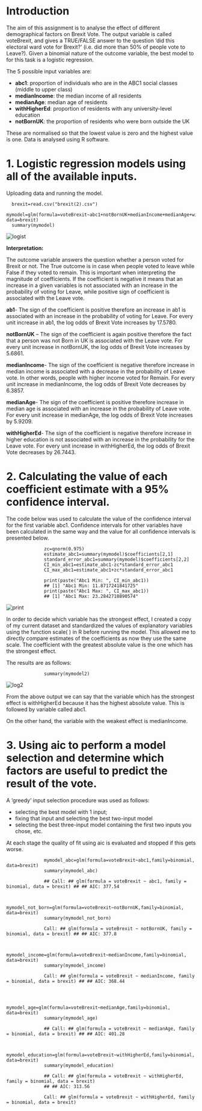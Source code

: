 # Introduction

The aim of this assignment is to analyse the effect of different demographical factors on Brexit Vote. The output variable is called voteBrexit, and gives a TRUE/FALSE answer to the question ‘did this electoral ward vote for Brexit?’ (i.e. did more than 50% of people vote to Leave?). Given a binomial nature of the outcome variable, the best model to for this task is a logistic regression.  

The 5 possible input variables are:
- **abc1**: proportion of individuals who are in the ABC1 social classes (middle to upper class)
- **medianIncome**: the median income of all residents
- **medianAge**: median age of residents
- **withHigherEd**: proportion of residents with any university-level education
- **notBornUK**: the proportion of residents who were born outside the UK

These are normalised so that the lowest value is zero and the highest value is one. Data is analysed using R software.


# 1. Logistic regression models using all of the available inputs. 

Uploading data and running the model.

      brexit=read.csv("brexit(2).csv") 
      mymodel=glm(formula=voteBrexit~abc1+notBornUK+medianIncome+medianAge+withHigherEd,family=binomial, data=brexit) 
      summary(mymodel)


![logist](https://user-images.githubusercontent.com/61549398/104131523-be59db80-536e-11eb-9cad-6e4586f85ab8.png)


**Interpretation:**

The outcome variable answers the question whether a person voted for Brexit or not. The True outcome is in case when people voted to leave while False if they voted to remain.
This is important when interpreting the magnitude of coefficients. If the coefficient is negative it means that an increase in a given variables is not associated with an increase in the probability of voting for Leave, while positive sign of coefficient is associated with the Leave vote.

**ab1**- The sign of the coefficient is positive therefore an increase in ab1 is associated with an increase in the probability of voting for Leave. For every unit increase in ab1, the log odds of Brexit Vote increases by 17.5780. 

**notBornUK** – The sign of the coefficient is again positive therefore the fact that a person was not Born in UK is associated with the Leave vote. For every unit increase in notBornUK, the log odds of Brexit Vote increases by 5.6861. 

**medianIncome**- The sign of the coefficient is negative therefore increase in median income is associated with a decrease in the probability of Leave vote. In other words, people with higher income voted for Remain. For every unit increase in medianIncome, the log odds of Brexit Vote decreases by 6.3857.

**medianAge**- The sign of the coefficient is positive therefore increase in median age is associated with an increase in the probability of Leave vote. For every unit increase in medianAge, the log odds of Brexit Vote increases by 5.9209. 

**withHigherEd**- The sign of the coefficient is negative therefore increase in higher education is not associated with an increase in the probability for the Leave vote. For every unit increase in withHigherEd, the log odds of Brexit Vote decreases by 26.7443. 


# 2. Calculating the value of each coefficient estimate with a 95% confidence interval.

The code below was used to calculate the value of the confidence interval for the first variable abc1. Confidence intervals for other variables have been calculated in the same way and the value for all confidence intervals is presented below.

                  zc=qnorm(0.975) 
                  estimate_abc1=summary(mymodel)$coefficients[2,1] 
                  standard_error_abc1=summary(mymodel)$coefficients[2,2] 
                  CI_min_abc1=estimate_abc1-zc*standard_error_abc1 
                  CI_max_abc1=estimate_abc1+zc*standard_error_abc1 
                  
                  print(paste("Abc1 Min: ", CI_min_abc1)) 
                  ## [1] "Abc1 Min: 11.8717241841725" 
                  print(paste("Abc1 Max: ", CI_max_abc1)) 
                  ## [1] "Abc1 Max: 23.2842718890574"
                  
![print](https://user-images.githubusercontent.com/61549398/104131528-c0bc3580-536e-11eb-80a9-771e40649b1f.png)

In order to decide which variable has the strongest effect, I created a copy of my current dataset and standardized the values of explanatory variables using the function scale( ) in R before running the model. This allowed me to directly compare estimates of the coefficients as now they use the same scale. The coefficient with the greatest absolute value is the one which has the strongest effect.

The results are as follows:

                  summary(mymodel2)
                  
 ![log2](https://user-images.githubusercontent.com/61549398/104131649-9d45ba80-536f-11eb-8bc6-555170f8d398.png)
 
 From the above output we can say that the variable which has the strongest effect is withHigherEd because it has the highest absolute value. This is followed by variable called abc1.
 
On the other hand, the variable with the weakest effect is medianIncome.

# 3. Using aic to perform a model selection and determine which factors are useful to predict the result of the vote.

A ‘greedy’ input selection procedure was used as follows: 

- selecting the best model with 1 input;
- fixing that input and selecting the best two-input model
- selecting the best three-input model containing the first two inputs you chose, etc. 

At each stage the quality of fit using aic is evaluated and stopped if this gets worse.

                  mymodel_abc=glm(formula=voteBrexit~abc1,family=binomial, data=brexit) 
                  summary(mymodel_abc)
                 
                  ## Call: ## glm(formula = voteBrexit ~ abc1, family = binomial, data = brexit) ## ## AIC: 377.54
                  
                  
                  mymodel_not_born=glm(formula=voteBrexit~notBornUK,family=binomial, data=brexit)
                  summary(mymodel_not_born)
                  
                  Call: ## glm(formula = voteBrexit ~ notBornUK, family = binomial, data = brexit) ## ## AIC: 377.8
                  
                  
                  mymodel_income=glm(formula=voteBrexit~medianIncome,family=binomial, data=brexit)
                  summary(mymodel_income)
                  
                  Call: ## glm(formula = voteBrexit ~ medianIncome, family = binomial, data = brexit) ## ## AIC: 368.44
                  
                  
                  
                  mymodel_age=glm(formula=voteBrexit~medianAge,family=binomial, data=brexit)
                  summary(mymodel_age)
                  
                  ## Call: ## glm(formula = voteBrexit ~ medianAge, family = binomial, data = brexit) ## ## AIC: 401.28      
                  
                 
                  mymodel_education=glm(formula=voteBrexit~withHigherEd,family=binomial, data=brexit)
                  summary(mymodel_education)
                  
                  ## Call: ## glm(formula = voteBrexit ~ withHigherEd, family = binomial, data = brexit)
                  ## ## AIC: 313.56
                  
                  Call: ## glm(formula = voteBrexit ~ withHigherEd, family = binomial, data = brexit)



